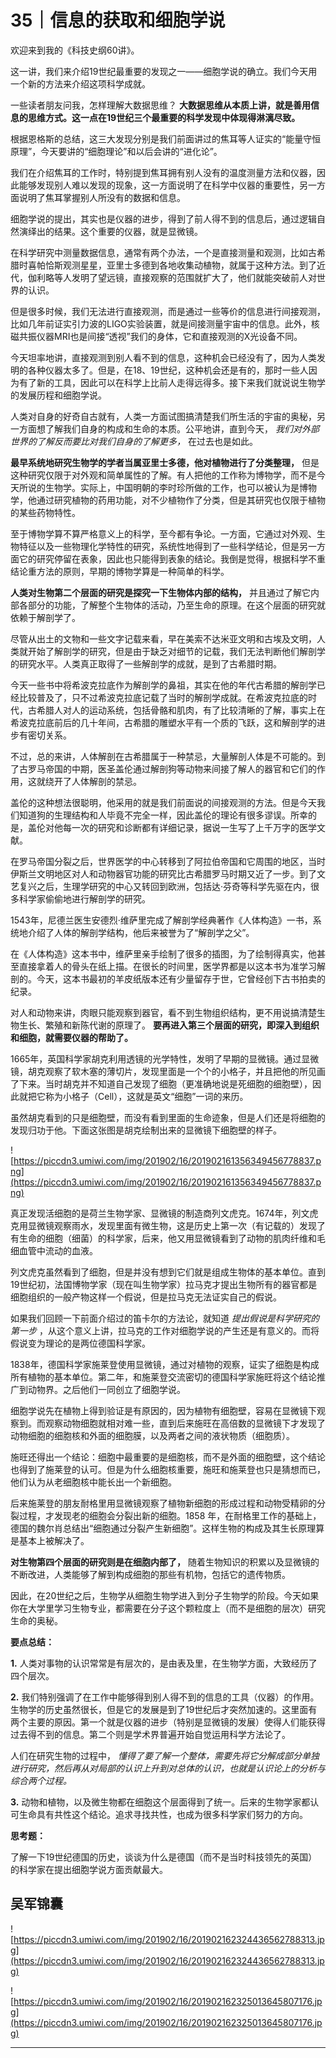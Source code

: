 # 35｜信息的获取和细胞学说

欢迎来到我的《科技史纲60讲》。

这一讲，我们来介绍19世纪最重要的发现之一——细胞学说的确立。我们今天用一个新的方法来介绍这项科学成就。

一些读者朋友问我，怎样理解大数据思维？ **大数据思维从本质上讲，就是善用信息的思维方式。这一点在19世纪三个最重要的科学发现中体现得淋漓尽致。**

根据恩格斯的总结，这三大发现分别是我们前面讲过的焦耳等人证实的“能量守恒原理”，今天要讲的“细胞理论”和以后会讲的“进化论”。

我们在介绍焦耳的工作时，特别提到焦耳拥有别人没有的温度测量方法和仪器，因此能够发现别人难以发现的现象，这一方面说明了在科学中仪器的重要性，另一方面说明了焦耳掌握别人所没有的数据和信息。

细胞学说的提出，其实也是仪器的进步，得到了前人得不到的信息后，通过逻辑自然演绎出的结果。这个重要的仪器，就是显微镜。

在科学研究中测量数据信息，通常有两个办法，一个是直接测量和观测，比如古希腊时喜帕恰斯观测星星，亚里士多德到各地收集动植物，就属于这种方法。到了近代，伽利略等人发明了望远镜，直接观察的范围就扩大了，他们就能突破前人对世界的认识。

但是很多时候，我们无法进行直接观测，而是通过一些等价的信息进行间接观测，比如几年前证实引力波的LIGO实验装置，就是间接测量宇宙中的信息。此外，核磁共振仪器MRI也是间接“透视”我们的身体，它和直接观测的X光设备不同。

今天坦率地讲，直接观测到别人看不到的信息，这种机会已经没有了，因为人类发明的各种仪器太多了。但是，在18、19世纪，这种机会还是有的，那时一些人因为有了新的工具，因此可以在科学上比前人走得远得多。接下来我们就说说生物学的发展历程和细胞学说。

人类对自身的好奇自古就有，人类一方面试图搞清楚我们所生活的宇宙的奥秘，另一方面想了解我们自身的构成和生命的本质。公平地讲，直到今天， *我们对外部世界的了解反而要比对我们自身的了解更多，* 在过去也是如此。

 **最早系统地研究生物学的学者当属亚里士多德，他对植物进行了分类整理，** 但是这种研究仅限于对外观和简单属性的了解。有人把他的工作称为博物学，而不是今天所说的生物学。实际上，中国明朝的李时珍所做的工作，也可以被认为是博物学，他通过研究植物的药用功能，对不少植物作了分类，但是其研究也仅限于植物的某些药物特性。

至于博物学算不算严格意义上的科学，至今都有争论。一方面，它通过对外观、生物特征以及一些物理化学特性的研究，系统性地得到了一些科学结论，但是另一方面它的研究停留在表象，因此也只能得到表象的结论。我倒是觉得，根据科学不重结论重方法的原则，早期的博物学算是一种简单的科学。

 **人类对生物第二个层面的研究是探究一下生物体内部的结构，** 并且通过了解它内部各部分的功能，了解整个生物体的活动，乃至生命的原理。在这个层面的研究就依赖于解剖学了。

尽管从出土的文物和一些文字记载来看，早在美索不达米亚文明和古埃及文明，人类就开始了解剖学的研究，但是由于缺乏对细节的记载，我们无法判断他们解剖学的研究水平。人类真正取得了一些解剖学的成就，是到了古希腊时期。

今天一些书中将希波克拉底作为解剖学的鼻祖，其实在他的年代古希腊的解剖学已经比较普及了，只不过希波克拉底记载了当时的解剖学成就。在希波克拉底的时代，古希腊人对人的运动系统，包括骨骼和肌肉，有了比较清晰的了解，事实上在希波克拉底前后的几十年间，古希腊的雕塑水平有一个质的飞跃，这和解剖学的进步有密切关系。

不过，总的来讲，人体解剖在古希腊属于一种禁忌，大量解剖人体是不可能的。到了古罗马帝国的中期，医圣盖伦通过解剖狗等动物来间接了解人的器官和它们的作用，这就绕开了人体解剖的禁忌。

盖伦的这种想法很聪明，他采用的就是我们前面说的间接观测的方法。但是今天我们知道狗的生理结构和人毕竟不完全一样，因此盖伦的理论有很多谬误。所幸的是，盖伦对他每一次的研究和诊断都有详细记录，据说一生写了上千万字的医学文献。

在罗马帝国分裂之后，世界医学的中心转移到了阿拉伯帝国和它周围的地区，当时伊斯兰文明地区对人和动物器官功能的研究比古希腊罗马时期又近了一步。到了文艺复兴之后，生理学研究的中心又转回到欧洲，包括达·芬奇等科学先驱在内，很多科学家偷偷地进行解剖学的研究。

1543年，尼德兰医生安德烈·维萨里完成了解剖学经典著作《人体构造》一书，系统地介绍了人体的解剖学结构，他后来被誉为了“解剖学之父”。

在《人体构造》这本书中，维萨里亲手绘制了很多的插图，为了绘制得真实，他甚至直接拿着人的骨头在纸上描。在很长的时间里，医学界都是以这本书为准学习解剖的。今天，这本书最初的羊皮纸版本还有少量留存于世，它曾经创下古书拍卖的纪录。

对人和动物来讲，肉眼只能观察到器官，看不到生物组织结构，更不用说搞清楚生物生长、繁殖和新陈代谢的原理了。 **要再进入第三个层面的研究，即深入到组织和细胞，就需要仪器的帮助了。**

1665年，英国科学家胡克利用透镜的光学特性，发明了早期的显微镜。通过显微镜，胡克观察了软木塞的薄切片，发现里面是一个个的小格子，并且把他的所见画了下来。当时胡克并不知道自己发现了细胞（更准确地说是死细胞的细胞壁），因此就把它称为小格子（Cell），这就是英文“细胞”一词的来历。

虽然胡克看到的只是细胞壁，而没有看到里面的生命迹象，但是人们还是将细胞的发现归功于他。下面这张图是胡克绘制出来的显微镜下细胞壁的样子。

![https://piccdn3.umiwi.com/img/201902/16/201902161356349456778837.png](https://piccdn3.umiwi.com/img/201902/16/201902161356349456778837.png)

真正发现活细胞的是荷兰生物学家、显微镜的制造商列文虎克。1674年，列文虎克用显微镜观察雨水，发现里面有微生物，这是历史上第一次（有记载的）发现了有生命的细胞（细菌）的科学家，后来，他又用显微镜看到了动物的肌肉纤维和毛细血管中流动的血液。

列文虎克虽然看到了细胞，但是并没有想到它们就是组成生物体的基本单位。直到19世纪初，法国博物学家（现在叫生物学家）拉马克才提出生物所有的器官都是细胞组织的一般产物这样一个假说，但是拉马克无法证实自己的假说。

如果我们回顾一下前面介绍过的笛卡尔的方法论，就知道 *提出假说是科学研究的第一步* ，从这个意义上讲，拉马克的工作对细胞学说的产生还是有意义的。而将假说变为理论的是两位德国科学家。

1838年，德国科学家施莱登使用显微镜，通过对植物的观察，证实了细胞是构成所有植物的基本单位。第二年，和施莱登交流密切的德国科学家施旺将这个结论推广到动物界。之后他们一同创立了细胞学说。

细胞学说先在植物上得到验证是有原因的，因为植物有细胞壁，容易在显微镜下观察到。而观察动物细胞就相对难一些，直到后来施旺在高倍数的显微镜下才发现了动物细胞的细胞核和外面的细胞膜，以及两者之间的液状物质（细胞质）。

施旺还得出一个结论：细胞中最重要的是细胞核，而不是外面的细胞壁，这个结论也得到了施莱登的认可。但是为什么细胞核重要，施旺和施莱登也只是猜想而已，他们认为从老细胞核中能长出一个新细胞。

后来施莱登的朋友耐格里用显微镜观察了植物新细胞的形成过程和动物受精卵的分裂过程，才发现老的细胞会分裂出新的细胞。1858 年，在耐格里工作的基础上，德国的魏尔肖总结出“细胞通过分裂产生新细胞”。这样生物的构成及其生长原理算是基本上被解决了。

 **对生物第四个层面的研究则是在细胞内部了，** 随着生物知识的积累以及显微镜的不断改进，人类能够了解到构成细胞的那些有机物，包括它的遗传物质。

因此，在20世纪之后，生物学从细胞生物学进入到分子生物学的阶段。今天如果你在大学里学习生物专业，都需要在分子这个颗粒度上（而不是细胞的层次）研究生命的奥秘。

 **要点总结：**

 **1.** 人类对事物的认识常常是有层次的，是由表及里，在生物学方面，大致经历了四个层次。

 **2.** 我们特别强调了在工作中能够得到别人得不到的信息的工具（仪器）的作用。生物学的历史虽然很长，但是它的发展是到了19世纪后才突然加速的。这里面有两个主要的原因。第一个就是仪器的进步（特别是显微镜的发展）使得人们能获得过去得不到的信息。第二个则是学术界普遍开始自觉运用科学方法论了。

人们在研究生物的过程中， *懂得了要了解一个整体，需要先将它分解成部分单独进行研究，然后再从对局部的认识上升到对总体的认识，也就是认识论上的分析与综合两个过程。*

 **3.** 动物和植物，以及微生物都在细胞这个层面得到了统一。后来的生物学家都认可生命具有共性这个结论。追求寻找共性，也成为很多科学家们努力的方向。

 **思考题：**

了解一下19世纪德国的历史，谈谈为什么是德国（而不是当时科技领先的英国）的科学家在提出细胞学说方面贡献最大。

## 吴军锦囊

![https://piccdn3.umiwi.com/img/201902/16/201902162324436562788313.jpg](https://piccdn3.umiwi.com/img/201902/16/201902162324436562788313.jpg)

![https://piccdn3.umiwi.com/img/201902/16/201902162325013645807176.jpg](https://piccdn3.umiwi.com/img/201902/16/201902162325013645807176.jpg)

---

